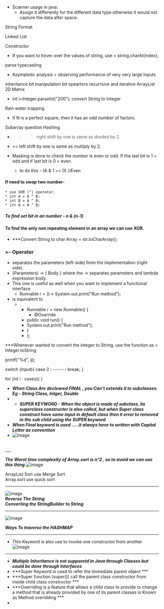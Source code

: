 - Scanner usage in java:
    - Assign it differently for the different data type otherwise it would not capture the data after space.
 
 String Format
 
 Linked List
 
 Constructor
 
 - If you want to hover over the values of string, use  = string.charAt(index);
 
 parse
 typecasting
  
- Asymptotic analysis = observing performance of very very large Inputs 

inheritance
bit manipulation
bit opeartors
recurrsive and iterative 
ArrayList 2D Matrix
- int i=Integer.parseInt("200");   convert String to Integer

Rain water trapping

 - If N is a perfect square, then it has an odd number of factors. 
 
 Subarray question
 Hashing
* >> right shift by one is same as divided by 2.

* << left shift by one is same as multiply by 2.


* Masking is done to check the number is even or odd. If the last bit is 1 = odd and if last bit is 0 = even.
    * to do this -   (A & 1 == 0) //Even

#### If need to swap two number-
    * use XOR (^) operator.
    * int A = A ^ B;
    * int B = A ^ B;
    * int A = A ^ B;
    
##### To find set bit in an number - n & (n-1)
    
#### To find the only non repeating element in an array we can use XOR.

- ***Convert String to char Array = str.toCharArray();

### >- Operator 
* separates the parameters (left-side) from the implementation (right side).
* (Parameters) -> { Body } where the -> separates parameters and lambda expression body.
* This one is useful as well when you want to implement a functional interface
  * Runnable r = ()-> System.out.print("Run method");
* is equivalent to
     * - Runnable r = new Runnable() {
         - @Override
       - public void run() {
       -    System.out.print("Run method");
       - }
       - }; 


***Whenever wanted to convert the integer to String, use the function as  = Integer.toString


printf("%d", ij);

switch (input){
case 2 : -------
break;
}

for (int i : cases){
}


- ***When Class Are decleared FINAL , you Can't extends it to subclasses. Eg - String Class, Intger, Double***<br>
- - ***SUPER KEYWORD - When the object is made of subclass, its superclass constructer is also called, but when Super class construct have some input in default class then it error to removed in the sub child using the SUPER keyword***<br>
- ***When Final keyword is used .....it always have to written with Capital Letter as convention***<br>
- ![image](https://user-images.githubusercontent.com/97670140/187114725-47dde1d5-d2dd-4c00-9abb-0fc7d5d5d733.png)
<br>
___

***The Worst time complexity of Array.sort is n^2 , so to avoid we can use this thing***
![image](https://user-images.githubusercontent.com/97670140/190304695-7029d719-3f3d-49c3-a0e4-a85c707a27c3.png)
<br>

ArrayList Sort use Merge Sort <br> 
Array.sort use quick sort <br>

___

![image](https://user-images.githubusercontent.com/97670140/190597290-e20f7a5c-4850-4d2c-a5a3-c5da6d35ee64.png)
<br>
***Reverse The String***<br>
***Converting the StringBuilder to String***
___

![image](https://user-images.githubusercontent.com/97670140/190855585-6d20eade-72a3-4221-b124-37f0d7c88b46.png)

***Ways To traverse the HASHMAP***
<br>
___


- This Keyword is also use to invoke one constructor from another 
![image](https://user-images.githubusercontent.com/97670140/207036045-82b92cf6-2311-4d99-bb72-6a0b5550186c.png)

___

- ***Multiple Inheritance is not supporetd in Java through Classes but could be done through Interfaces***
- ***Super Keyword is used to refer the immediate parent object ***
- ***Super function (super()) call the parent class constructor from inside child class constructor ***
-  ***Overriding is a feature that allows a child class to provide to change a method that is already provided by one of its parent classes is Known as Method overidding ***
-  

